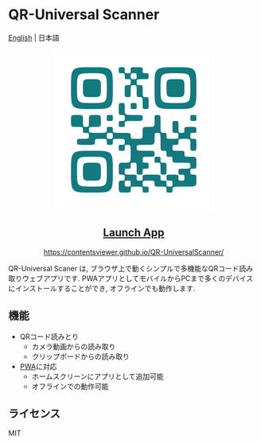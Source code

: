 # QR-Universal Scanner

[English](./README_jp.md) | 日本語

<p align="center">
    <a href="./logo.png">
      <img src="./logo.png"/>
    </a>
</p>
<h2 align="center">
    <a href="https://contentsviewer.github.io/QR-UniversalScanner/">Launch App</a>
</h2>
<p align="center">
    <a href="https://contentsviewer.github.io/QR-UniversalScanner/">
      https://contentsviewer.github.io/QR-UniversalScanner/
    </a>
</p>

QR-Universal Scaner は, ブラウザ上で動くシンプルで多機能なQRコード読み取りウェブアプリです. PWAアプリとしてモバイルからPCまで多くのデバイスにインストールすることができ, オフラインでも動作します. 


## 機能
* QRコード読みとり
    * カメラ動画からの読み取り
    * クリップボードからの読み取り
* [PWA](https://developer.mozilla.org/en-US/docs/Web/Progressive_web_apps)に対応
    * ホームスクリーンにアプリとして追加可能
    * オフラインでの動作可能

## ライセンス
MIT

